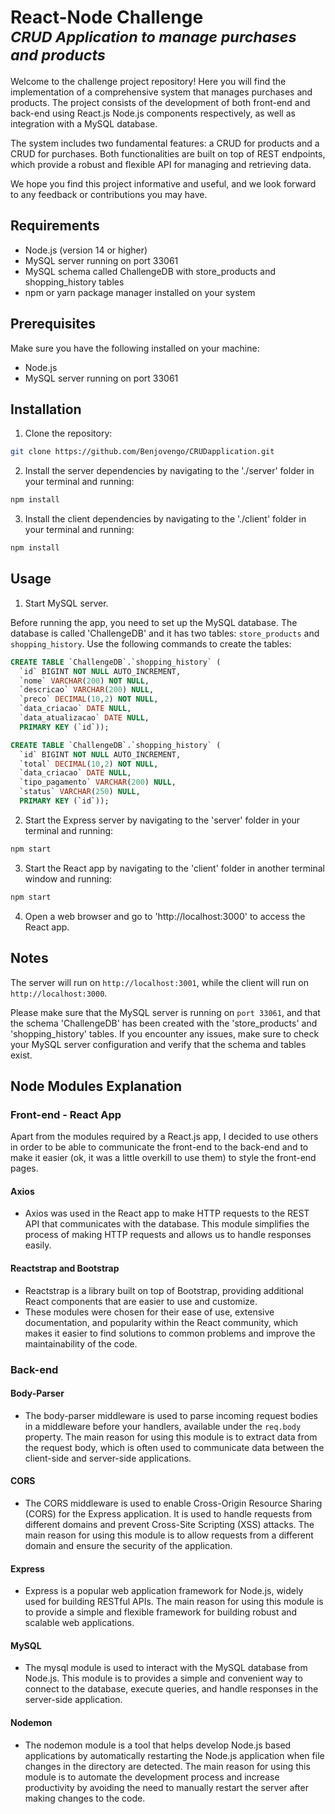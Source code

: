 # React-Node Challenge<br><sup>_CRUD Application to manage purchases and products_</sup>

Welcome to the challenge project repository! Here you will find the implementation of a comprehensive system that manages purchases and products. The project consists of the development of both front-end and back-end using React.js Node.js components respectively, as well as integration with a MySQL database.

The system includes two fundamental features: a CRUD for products and a CRUD for purchases. Both functionalities are built on top of REST endpoints, which provide a robust and flexible API for managing and retrieving data.

We hope you find this project informative and useful, and we look forward to any feedback or contributions you may have.

## Requirements

- Node.js (version 14 or higher)
- MySQL server running on port 33061
- MySQL schema called ChallengeDB with store_products and shopping_history tables
- npm or yarn package manager installed on your system

## Prerequisites

Make sure you have the following installed on your machine:

- Node.js
- MySQL server running on port 33061

## Installation

1. Clone the repository:

```bash
git clone https://github.com/Benjovengo/CRUDapplication.git
```

2. Install the server dependencies by navigating to the './server' folder in your terminal and running:

```bash
npm install
```

3. Install the client dependencies by navigating to the './client' folder in your terminal and running:

```bash
npm install
```

## Usage

1. Start MySQL server.

Before running the app, you need to set up the MySQL database. The database is called 'ChallengeDB' and it has two tables: `store_products` and `shopping_history`. Use the following commands to create the tables:

```sql
CREATE TABLE `ChallengeDB`.`shopping_history` (
  `id` BIGINT NOT NULL AUTO_INCREMENT,
  `nome` VARCHAR(200) NOT NULL,
  `descricao` VARCHAR(200) NULL,
  `preco` DECIMAL(10,2) NOT NULL,
  `data_criacao` DATE NULL,
  `data_atualizacao` DATE NULL,
  PRIMARY KEY (`id`));
```

```sql
CREATE TABLE `ChallengeDB`.`shopping_history` (
  `id` BIGINT NOT NULL AUTO_INCREMENT,
  `total` DECIMAL(10,2) NOT NULL,
  `data_criacao` DATE NULL,
  `tipo_pagamento` VARCHAR(200) NULL,
  `status` VARCHAR(250) NULL,
  PRIMARY KEY (`id`));
```

2. Start the Express server by navigating to the 'server' folder in your terminal and running:

```bash
npm start
```

3. Start the React app by navigating to the 'client' folder in another terminal window and running:

```bash
npm start
```

4. Open a web browser and go to 'http://localhost:3000' to access the React app.

## Notes

The server will run on `http://localhost:3001`, while the client will run on `http://localhost:3000`.

Please make sure that the MySQL server is running on `port 33061`, and that the schema 'ChallengeDB' has been created with the 'store_products' and 'shopping_history' tables. If you encounter any issues, make sure to check your MySQL server configuration and verify that the schema and tables exist.

## Node Modules Explanation

### Front-end - React App

Apart from the modules required by a React.js app, I decided to use others in order to be able to communicate the front-end to the back-end and to make it easier (ok, it was a little overkill to use them) to style the front-end pages.


#### Axios

- Axios was used in the React app to make HTTP requests to the REST API that communicates with the database. This module simplifies the process of making HTTP requests and allows us to handle responses easily.


#### Reactstrap and Bootstrap

- Reactstrap is a library built on top of Bootstrap, providing additional React components that are easier to use and customize.
- These modules were chosen for their ease of use, extensive documentation, and popularity within the React community, which makes it easier to find solutions to common problems and improve the maintainability of the code.


### Back-end

#### Body-Parser

- The body-parser middleware is used to parse incoming request bodies in a middleware before your handlers, available under the `req.body` property. The main reason for using this module is to extract data from the request body, which is often used to communicate data between the client-side and server-side applications.

#### CORS

- The CORS middleware is used to enable Cross-Origin Resource Sharing (CORS) for the Express application. It is used to handle requests from different domains and prevent Cross-Site Scripting (XSS) attacks. The main reason for using this module is to allow requests from a different domain and ensure the security of the application.

#### Express

- Express is a popular web application framework for Node.js, widely used for building RESTful APIs. The main reason for using this module is to provide a simple and flexible framework for building robust and scalable web applications.

#### MySQL

- The mysql module is used to interact with the MySQL database from Node.js. This module is to provides a simple and convenient way to connect to the database, execute queries, and handle responses in the server-side application.

#### Nodemon

- The nodemon module is a tool that helps develop Node.js based applications by automatically restarting the Node.js application when file changes in the directory are detected. The main reason for using this module is to automate the development process and increase productivity by avoiding the need to manually restart the server after making changes to the code.